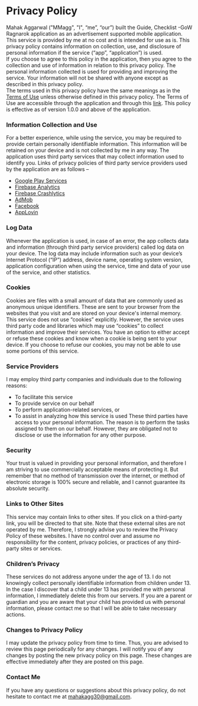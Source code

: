 # Privacy Policy

Mahak Aggarwal ("MMagg", "I", “me”, “our”) built the Guide, Checklist -GoW Ragnarok application as an advertisement supported mobile application. This service is provided by me at no cost and is intended for use as is. This privacy policy contains information on collection, use, and disclosure of personal information if the service (“app”, “application”) is used.  
If you choose to agree to this policy in the application, then you agree to the collection and use of information in relation to this privacy policy. The personal information collected is used for providing and improving the service. Your information will not be shared with anyone except as described in this privacy policy.  
The terms used in this privacy policy have the same meanings as in the [Terms of Use]() unless otherwise defined in this privacy policy. The Terms of Use are accessible through the application and through this [link]().
This policy is effective as of version 1.0.0 and above of the application.


### Information Collection and Use
For a better experience, while using the service, you may be required to provide certain personally identifiable information. This information will be retained on your device and is not collected by me in any way. 
The application uses third party services that may collect information used to identify you. Links of privacy policies of third party service providers used by the application are as follows – 
* [Google Play Services](https://policies.google.com/privacy)
* [Firebase Analytics](https://firebase.google.com/policies/analytics)
* [Firebase Crashlytics](https://firebase.google.com/terms/crashlytics)
* [AdMob](https://support.google.com/admob/answer/6128543?hl=en)
* [Facebook](https://www.facebook.com/about/privacy/update/printable)
* [AppLovin](https://www.applovin.com/privacy/)


### Log Data
Whenever the application is used, in case of an error, the app collects data and information (through third party service providers) called log data on your device. The log data may include information such as your device’s Internet Protocol (“IP”) address, device name, operating system version, application configuration when using the service, time and data of your use of the service, and other statistics.

### Cookies
Cookies are files with a small amount of data that are commonly used as anonymous unique identifiers. These are sent to your browser from the websites that you visit and are stored on your device's internal memory.  
This service does not use “cookies” explicitly. However, the service uses third party code and libraries which may use “cookies” to collect information and improve their services. You have an option to either accept or refuse these cookies and know when a cookie is being sent to your device. If you choose to refuse our cookies, you may not be able to use some portions of this service. 

### Service Providers
I may employ third party companies and individuals due to the following reasons: 
*	To facilitate this service
*	To provide service on our behalf
*	To perform application-related services, or
*	To assist in analyzing how this service is used
These third parties have access to your personal information. The reason is to perform the tasks assigned to them on our behalf. However, they are obligated not to disclose or use the information for any other purpose. 

### Security
Your trust is valued in providing your personal information, and therefore I am striving to use commercially acceptable means of protecting it. But remember that no method of transmission over the internet, or method of electronic storage is 100% secure and reliable, and I cannot guarantee its absolute security.

### Links to Other Sites
This service may contain links to other sites. If you click on a third-party link, you will be directed to that site. Note that these external sites are not operated by me. Therefore, I strongly advise you to review the Privacy Policy of these websites. I have no control over and assume no responsibility for the content, privacy policies, or practices of any third-party sites or services.

### Children’s Privacy
These services do not address anyone under the age of 13. I do not knowingly collect personally identifiable information from children under 13. In the case I discover that a child under 13 has provided me with personal information, I immediately delete this from our servers. If you are a parent or guardian and you are aware that your child has provided us with personal information, please contact me so that I will be able to take necessary actions.

### Changes to Privacy Policy
I may update the privacy policy from time to time. Thus, you are advised to review this page periodically for any changes. I will notify you of any changes by posting the new privacy policy on this page. These changes are effective immediately after they are posted on this page.

### Contact Me
If you have any questions or suggestions about this privacy policy, do not hesitate to contact me at [mahakagg30@gmail.com](mailto:mahakagg30@gmail.com).
